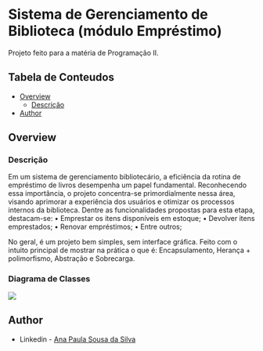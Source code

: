 # Sistema de Gerenciamento de Biblioteca (módulo Empréstimo)

Projeto feito para a matéria de Programação II.

## Tabela de Conteudos

- [Overview](#overview)
  - [Descrição](#Descrição)
- [Author](#author)

## Overview

### Descrição

Em um sistema de gerenciamento bibliotecário, a eficiência da rotina de empréstimo de livros desempenha um papel fundamental. Reconhecendo essa importância, o projeto concentra-se primordialmente nessa área, visando aprimorar a experiência dos usuários e otimizar os processos internos da biblioteca. Dentre as funcionalidades propostas para esta etapa, destacam-se:
• Emprestar os itens disponíveis em estoque;
• Devolver itens emprestados;
• Renovar empréstimos;
• Entre outros;

No geral, é um projeto bem simples, sem interface gráfica. Feito com o intuito principal de mostrar na prática o que é: Encapsulamento, Herança + polimorfismo, Abstração e Sobrecarga.

### Diagrama de Classes

![]([./img-readme/Capturar.PNG](https://github.com/kittycatgirl/library-system/blob/main/ModuloEmprestimoDiagrama.jpg))


## Author
- Linkedin - [Ana Paula Sousa da Silva]([https://www.linkedin.com/in/ruan-pereira-651523237/](https://www.linkedin.com/in/ana-paula-sousa-96a523214/))
